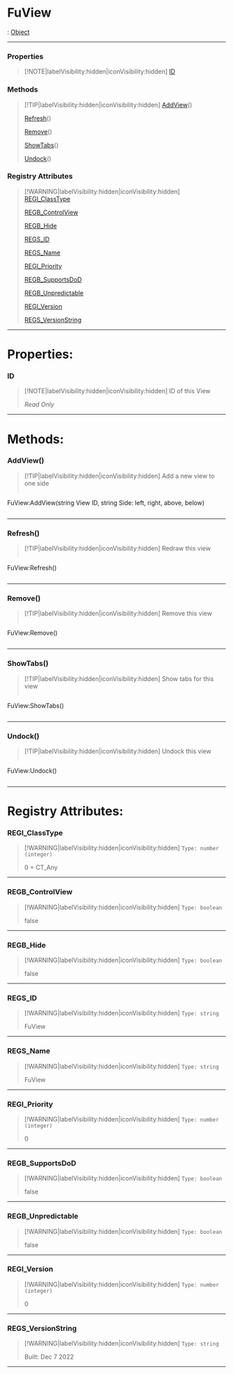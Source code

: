 # FuView
 : [Object](Object.md)
___
### Properties  
> [!NOTE|labelVisibility:hidden|iconVisibility:hidden]
> [ID](#ID)
>
### Methods  
> [!TIP|labelVisibility:hidden|iconVisibility:hidden]
> [AddView](#AddView)()
>
> [Refresh](#Refresh)()
>
> [Remove](#Remove)()
>
> [ShowTabs](#ShowTabs)()
>
> [Undock](#Undock)()
>
### Registry Attributes
> [!WARNING|labelVisibility:hidden|iconVisibility:hidden]
> [REGI_ClassType](#REGI_ClassType)
>
> [REGB_ControlView](#REGB_ControlView)
>
> [REGB_Hide](#REGB_Hide)
>
> [REGS_ID](#REGS_ID)
>
> [REGS_Name](#REGS_Name)
>
> [REGI_Priority](#REGI_Priority)
>
> [REGB_SupportsDoD](#REGB_SupportsDoD)
>
> [REGB_Unpredictable](#REGB_Unpredictable)
>
> [REGI_Version](#REGI_Version)
>
> [REGS_VersionString](#REGS_VersionString)
>
___

# Properties: <!-- {docsify-ignore} -->

### ID
> [!NOTE|labelVisibility:hidden|iconVisibility:hidden]
> ID of this View
>
> *<span class="read_only">Read Only</span>*
>
___


# Methods: <!-- {docsify-ignore} -->

### AddView()
> [!TIP|labelVisibility:hidden|iconVisibility:hidden]
> Add a new view to one side
>
> ```php
 FuView:AddView(string View ID, string Side: left, right, above, below)
> ```
>
___

### Refresh()
> [!TIP|labelVisibility:hidden|iconVisibility:hidden]
> Redraw this view
>
> ```php
 FuView:Refresh()
> ```
>
___

### Remove()
> [!TIP|labelVisibility:hidden|iconVisibility:hidden]
> Remove this view
>
> ```php
 FuView:Remove()
> ```
>
___

### ShowTabs()
> [!TIP|labelVisibility:hidden|iconVisibility:hidden]
> Show tabs for this view
>
> ```php
 FuView:ShowTabs()
> ```
>
___

### Undock()
> [!TIP|labelVisibility:hidden|iconVisibility:hidden]
> Undock this view
>
> ```php
 FuView:Undock()
> ```
>
___


# Registry Attributes: <!-- {docsify-ignore} -->

### REGI_ClassType
> [!WARNING|labelVisibility:hidden|iconVisibility:hidden]
> `Type: number (integer)`
>
> 0 = CT_Any
>
___

### REGB_ControlView
> [!WARNING|labelVisibility:hidden|iconVisibility:hidden]
> `Type: boolean`
>
> false
>
___

### REGB_Hide
> [!WARNING|labelVisibility:hidden|iconVisibility:hidden]
> `Type: boolean`
>
> false
>
___

### REGS_ID
> [!WARNING|labelVisibility:hidden|iconVisibility:hidden]
> `Type: string`
>
> FuView
>
___

### REGS_Name
> [!WARNING|labelVisibility:hidden|iconVisibility:hidden]
> `Type: string`
>
> FuView
>
___

### REGI_Priority
> [!WARNING|labelVisibility:hidden|iconVisibility:hidden]
> `Type: number (integer)`
>
> 0
>
___

### REGB_SupportsDoD
> [!WARNING|labelVisibility:hidden|iconVisibility:hidden]
> `Type: boolean`
>
> false
>
___

### REGB_Unpredictable
> [!WARNING|labelVisibility:hidden|iconVisibility:hidden]
> `Type: boolean`
>
> false
>
___

### REGI_Version
> [!WARNING|labelVisibility:hidden|iconVisibility:hidden]
> `Type: number (integer)`
>
> 0
>
___

### REGS_VersionString
> [!WARNING|labelVisibility:hidden|iconVisibility:hidden]
> `Type: string`
>
> Built: Dec  7 2022
>
___

